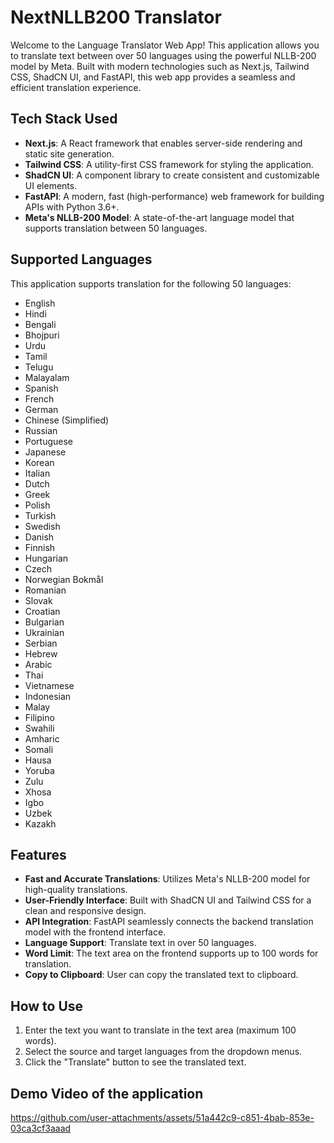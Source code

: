# NextNLLB200 Translator

Welcome to the Language Translator Web App! This application allows you to translate text between over 50 languages using the powerful NLLB-200 model by Meta. Built with modern technologies such as Next.js, Tailwind CSS, ShadCN UI, and FastAPI, this web app provides a seamless and efficient translation experience.

## Tech Stack Used

- **Next.js**: A React framework that enables server-side rendering and static site generation.
- **Tailwind CSS**: A utility-first CSS framework for styling the application.
- **ShadCN UI**: A component library to create consistent and customizable UI elements.
- **FastAPI**: A modern, fast (high-performance) web framework for building APIs with Python 3.6+.
- **Meta's NLLB-200 Model**: A state-of-the-art language model that supports translation between 50 languages.

## Supported Languages

This application supports translation for the following 50 languages:

- English
- Hindi
- Bengali
- Bhojpuri
- Urdu
- Tamil
- Telugu
- Malayalam
- Spanish
- French
- German
- Chinese (Simplified)
- Russian
- Portuguese
- Japanese
- Korean
- Italian
- Dutch
- Greek
- Polish
- Turkish
- Swedish
- Danish
- Finnish
- Hungarian
- Czech
- Norwegian Bokmål
- Romanian
- Slovak
- Croatian
- Bulgarian
- Ukrainian
- Serbian
- Hebrew
- Arabic
- Thai
- Vietnamese
- Indonesian
- Malay
- Filipino
- Swahili
- Amharic
- Somali
- Hausa
- Yoruba
- Zulu
- Xhosa
- Igbo
- Uzbek
- Kazakh

## Features

- **Fast and Accurate Translations**: Utilizes Meta's NLLB-200 model for high-quality translations.
- **User-Friendly Interface**: Built with ShadCN UI and Tailwind CSS for a clean and responsive design.
- **API Integration**: FastAPI seamlessly connects the backend translation model with the frontend interface.
- **Language Support**: Translate text in over 50 languages.
- **Word Limit**: The text area on the frontend supports up to 100 words for translation.
- **Copy to Clipboard**: User can copy the translated text to clipboard.

## How to Use

1. Enter the text you want to translate in the text area (maximum 100 words).
2. Select the source and target languages from the dropdown menus.
3. Click the "Translate" button to see the translated text.

## Demo Video of the application

https://github.com/user-attachments/assets/51a442c9-c851-4bab-853e-03ca3cf3aaad

